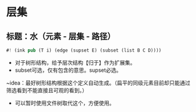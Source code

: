 # 层集

## 标题：水（元素 - 层集 - 路径）

```rs
#! (ink pub (T i) (edge (supset E) (subset (list B C D))))
```

- 对于树形结构，给予层次结构【归于】作为扩展集。
- subset可选，仅有包含的意思。supset必选。

~idea：最好树形结构根据这个定义自动生成。（扁平的同级元素目前却只能通过筛选看到不能直接且可观的看到。）

- 可以暂时使用文件树取代这个，方便使用。